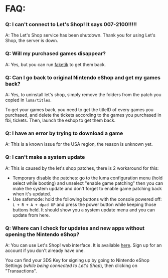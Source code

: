 # FAQ:

### Q: I can't connect to Let's Shop! It says 007-2100!!!!!
A: The Let's Shop service has been shutdown. Thank you for using Let's Shop, the server is down.

### Q: Will my purchased games disappear?
A: Yes, but you can run [faketik](https://github.com/ihaveamac/faketik/releases) to get them back.

### Q: Can I go back to original Nintendo eShop and get my games back?
A: Yes, to uninstall let's shop, simply remove the folders from the patch you copied in `luma/titles`.

To get your games back, you need to get the titleID of every games you purchased, and delete the tickets according to the games you purchased in fbi, tickets. Then, launch the eshop to get them back.

### Q: I have an error by trying to download a game
A: This is a known issue for the USA region, the reason is unknown yet.

### Q: I can't make a system update
A: This is caused by the let's shop patches, there is 2 workaround for this:
- Temporary disable the patches: go to the luma configuration menu (hold select while booting) and unselect "enable game patching" then you can make the system update and don't forget to enable game patching back when it's updated.
- Use safemode: hold the following buttons with the console powered off: `L + R + A + dpad UP` and press the power button while keeping those buttons held. It should show you a system update menu and you can update from here.

### Q: Where can I check for updates and new apps without opening the Nintendo eShop?
A: You can use Let's Shop! web interface. It is available [here](https://rixy.eu.org). Sign up for an account if you don't already have one.

You can find your 3DS Key for signing up by going to Nintendo eShop Settings (_while being connected to Let's Shop_), then clicking on "Transactions".